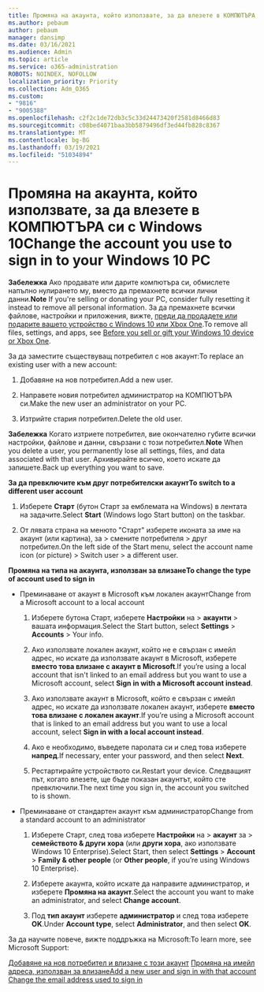```yaml
---
title: Промяна на акаунта, който използвате, за да влезете в КОМПЮТЪРА си с Windows 10
ms.author: pebaum
author: pebaum
manager: dansimp
ms.date: 03/16/2021
ms.audience: Admin
ms.topic: article
ms.service: o365-administration
ROBOTS: NOINDEX, NOFOLLOW
localization_priority: Priority
ms.collection: Adm_O365
ms.custom:
- "9816"
- "9005388"
ms.openlocfilehash: c2f2c1de72db3c5c33d24473420f2581d8466d83
ms.sourcegitcommit: c08bed4071baa3bb5879496df3ed44fb828c8367
ms.translationtype: MT
ms.contentlocale: bg-BG
ms.lasthandoff: 03/19/2021
ms.locfileid: "51034894"
---
```

# <a name="change-the-account-you-use-to-sign-in-to-your-windows-10-pc"></a><span data-ttu-id="63bec-102">Промяна на акаунта, който използвате, за да влезете в КОМПЮТЪРА си с Windows 10</span><span class="sxs-lookup"><span data-stu-id="63bec-102">Change the account you use to sign in to your Windows 10 PC</span></span>

<span data-ttu-id="63bec-103">**Забележка** Ако продавате или дарите компютъра си, обмислете напълно нулирането му, вместо да премахнете всички лични данни.</span><span class="sxs-lookup"><span data-stu-id="63bec-103">**Note** If you're selling or donating your PC, consider fully resetting it instead to remove all personal information.</span></span> <span data-ttu-id="63bec-104">За да премахнете всички файлове, настройки и приложения, вижте, [преди да продадете или подарите вашето устройство с Windows 10 или Xbox One](https://support.microsoft.com/help/10547/microsoft-account-selling-gifting-windows-10-device-xbox-one).</span><span class="sxs-lookup"><span data-stu-id="63bec-104">To remove all files, settings, and apps, see [Before you sell or gift your Windows 10 device or Xbox One](https://support.microsoft.com/help/10547/microsoft-account-selling-gifting-windows-10-device-xbox-one).</span></span>

<span data-ttu-id="63bec-105">За да заместите съществуващ потребител с нов акаунт:</span><span class="sxs-lookup"><span data-stu-id="63bec-105">To replace an existing user with a new account:</span></span>

1. <span data-ttu-id="63bec-106">Добавяне на нов потребител.</span><span class="sxs-lookup"><span data-stu-id="63bec-106">Add a new user.</span></span>

1. <span data-ttu-id="63bec-107">Направете новия потребител администратор на КОМПЮТЪРА си.</span><span class="sxs-lookup"><span data-stu-id="63bec-107">Make the new user an administrator on your PC.</span></span>

1. <span data-ttu-id="63bec-108">Изтрийте стария потребител.</span><span class="sxs-lookup"><span data-stu-id="63bec-108">Delete the old user.</span></span>

<span data-ttu-id="63bec-109">**Забележка** Когато изтриете потребител, вие окончателно губите всички настройки, файлове и данни, свързани с този потребител.</span><span class="sxs-lookup"><span data-stu-id="63bec-109">**Note** When you delete a user, you permanently lose all settings, files, and data associated with that user.</span></span> <span data-ttu-id="63bec-110">Архивирайте всичко, което искате да запишете.</span><span class="sxs-lookup"><span data-stu-id="63bec-110">Back up everything you want to save.</span></span>

<span data-ttu-id="63bec-111">**За да превключите към друг потребителски акаунт**</span><span class="sxs-lookup"><span data-stu-id="63bec-111">**To switch to a different user account**</span></span>

1. <span data-ttu-id="63bec-112">Изберете **Старт** (бутон Старт за емблемата на Windows) в лентата на задачите.</span><span class="sxs-lookup"><span data-stu-id="63bec-112">Select **Start** (Windows logo Start button) on the taskbar.</span></span> 

1. <span data-ttu-id="63bec-113">От лявата страна на менюто "Старт" изберете иконата за име на акаунт (или картина), за > смените потребителя > друг потребител.</span><span class="sxs-lookup"><span data-stu-id="63bec-113">On the left side of the Start menu, select the account name icon (or picture) > Switch user > a different user.</span></span>

<span data-ttu-id="63bec-114">**Промяна на типа на акаунта, използван за влизане**</span><span class="sxs-lookup"><span data-stu-id="63bec-114">**To change the type of account used to sign in**</span></span>

- <span data-ttu-id="63bec-115">Преминаване от акаунт в Microsoft към локален акаунт</span><span class="sxs-lookup"><span data-stu-id="63bec-115">Change from a Microsoft account to a local account</span></span>

    1. <span data-ttu-id="63bec-116">Изберете бутона Старт, изберете **Настройки** на  >  **акаунти** > вашата информация.</span><span class="sxs-lookup"><span data-stu-id="63bec-116">Select the Start button, select **Settings** > **Accounts** > Your info.</span></span>

    1. <span data-ttu-id="63bec-117">Ако използвате локален акаунт, който не е свързан с имейл адрес, но искате да използвате акаунт в Microsoft, изберете **вместо това влизане с акаунт в Microsoft**.</span><span class="sxs-lookup"><span data-stu-id="63bec-117">If you’re using a local account that isn't linked to an email address but you want to use a Microsoft account, select **Sign in with a Microsoft account instead**.</span></span>

    1. <span data-ttu-id="63bec-118">Ако използвате акаунт в Microsoft, който е свързан с имейл адрес, но искате да използвате локален акаунт, изберете **вместо това влизане с локален акаунт**.</span><span class="sxs-lookup"><span data-stu-id="63bec-118">If you’re using a Microsoft account that is linked to an email address but you want to use a local account, select **Sign in with a local account instead**.</span></span>

    1. <span data-ttu-id="63bec-119">Ако е необходимо, въведете паролата си и след това изберете **напред**.</span><span class="sxs-lookup"><span data-stu-id="63bec-119">If necessary, enter your password, and then select **Next**.</span></span>

    1. <span data-ttu-id="63bec-120">Рестартирайте устройството си.</span><span class="sxs-lookup"><span data-stu-id="63bec-120">Restart your device.</span></span> <span data-ttu-id="63bec-121">Следващият път, когато влезете, ще бъде показан акаунтът, който сте превключили.</span><span class="sxs-lookup"><span data-stu-id="63bec-121">The next time you sign in, the account you switched to is shown.</span></span>

- <span data-ttu-id="63bec-122">Преминаване от стандартен акаунт към администратор</span><span class="sxs-lookup"><span data-stu-id="63bec-122">Change from a standard account to an administrator</span></span>

    1. <span data-ttu-id="63bec-123">Изберете Старт, след това изберете **Настройки** на  >  **акаунт** за  >  **семейството & други хора** (или **други хора**, ако използвате Windows 10 Enterprise).</span><span class="sxs-lookup"><span data-stu-id="63bec-123">Select Start, then select **Settings** > **Account** > **Family & other people** (or **Other people**, if you’re using Windows 10 Enterprise).</span></span>

    1. <span data-ttu-id="63bec-124">Изберете акаунта, който искате да направите администратор, и изберете **Промяна на акаунт**.</span><span class="sxs-lookup"><span data-stu-id="63bec-124">Select the account you want to make an administrator, and select **Change account**.</span></span>

    1. <span data-ttu-id="63bec-125">Под **тип акаунт** изберете **администратор** и след това изберете **OK**.</span><span class="sxs-lookup"><span data-stu-id="63bec-125">Under **Account type**, select **Administrator**, and then select **OK**.</span></span>

<span data-ttu-id="63bec-126">За да научите повече, вижте поддръжка на Microsoft:</span><span class="sxs-lookup"><span data-stu-id="63bec-126">To learn more, see Microsoft Support:</span></span>

<span data-ttu-id="63bec-127">[Добавяне на нов потребител и влизане с този акаунт](https://support.microsoft.com/windows/add-or-remove-accounts-on-your-pc-104dc19f-6430-4b49-6a2b-e4dbd1dcdf32) 
 [Промяна на имейл адреса, използван за влизане](https://support.microsoft.com/account-billing/change-the-email-address-or-phone-number-for-your-microsoft-account-761a662d-8032-88f4-03f3-c9ba8ba0e00b)</span><span class="sxs-lookup"><span data-stu-id="63bec-127">[Add a new user and sign in with that account](https://support.microsoft.com/windows/add-or-remove-accounts-on-your-pc-104dc19f-6430-4b49-6a2b-e4dbd1dcdf32)
[Change the email address used to sign in](https://support.microsoft.com/account-billing/change-the-email-address-or-phone-number-for-your-microsoft-account-761a662d-8032-88f4-03f3-c9ba8ba0e00b)</span></span>
